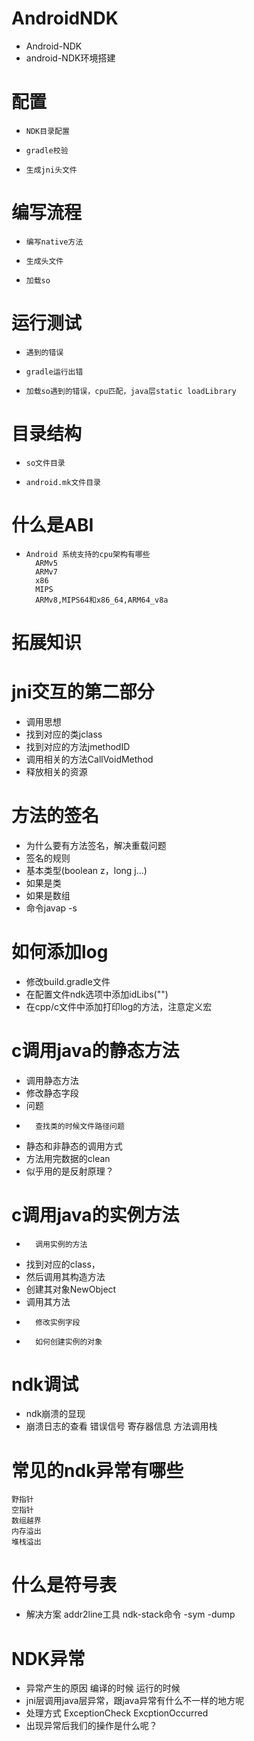 # AndroidNDK
* Android-NDK
* android-NDK环境搭建
# 配置
*     NDK目录配置
*     gradle校验
*     生成jni头文件
				
# 编写流程
*     编写native方法
*     生成头文件
*     加载so
				
# 运行测试
*     遇到的错误
*     gradle运行出错
*     加载so遇到的错误，cpu匹配，java层static loadLibrary

# 目录结构
*     so文件目录
*     android.mk文件目录

# 什么是ABI
*     Android 系统支持的cpu架构有哪些
        ARMv5
        ARMv7
        x86
        MIPS
        ARMv8,MIPS64和x86_64,ARM64_v8a
# 拓展知识

# jni交互的第二部分
* 调用思想
* 	找到对应的类jclass
*	找到对应的方法jmethodID
* 	调用相关的方法CallVoidMethod
*	释放相关的资源
# 方法的签名
* 	为什么要有方法签名，解决重载问题
* 	签名的规则
* 	基本类型(boolean z，long j...)
* 	如果是类
* 	如果是数组
* 	命令javap -s
# 如何添加log
* 	修改build.gradle文件
* 	在配置文件ndk选项中添加idLibs("")
* 	在cpp/c文件中添加打印log的方法，注意定义宏
# c调用java的静态方法
* 	调用静态方法
* 	修改静态字段
* 	问题
*       查找类的时候文件路径问题
* 	静态和非静态的调用方式
* 	方法用完数据的clean
* 	似乎用的是反射原理？
# c调用java的实例方法
*       调用实例的方法
* 	找到对应的class，
* 	然后调用其构造方法
* 	创建其对象NewObject
* 	调用其方法
*       修改实例字段
*       如何创建实例的对象
      
# ndk调试
* 	ndk崩溃的显现
* 	崩溃日志的查看
 	错误信号
 	寄存器信息
 	方法调用栈
# 常见的ndk异常有哪些
 	野指针
 	空指针
 	数组越界
 	内存溢出
 	堆栈溢出
# 什么是符号表
* 解决方案
 	addr2line工具
	ndk-stack命令
 		-sym
 		-dump
# NDK异常
* 	异常产生的原因
 		编译的时候
 		运行的时候
* 	jni层调用java层异常，跟java异常有什么不一样的地方呢
* 	处理方式
		ExceptionCheck
		ExcptionOccurred
* 出现异常后我们的操作是什么呢？
